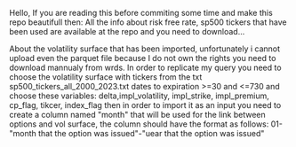 Hello, If you are reading this before commiting some time and make this repo beautifull then:
All the info about risk free rate, sp500 tickers that have been used are available at the repo and you need to download...

About the volatility surface that has been imported, unfortunately i cannot upload even the parquet file because I do not own the rights you need to download mannualy from wrds. 
In order to replicate my query you need to choose the volatility surface with tickers from the txt sp500_tickers_all_2000_2023.txt dates to expiration >=30 and <=730  and choose these variables: delta,impl_volatility, impl_strike, impl_premium, cp_flag, tikcer, index_flag then in order to import it as an input you need to create a column named "month" that will be used for the link between options and vol surface, the column should have the format as follows: 01-"month that the option was issued"-"uear that the option was issued"
